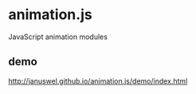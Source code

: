 animation.js
============

JavaScript animation modules

demo
----

http://januswel.github.io/animation.js/demo/index.html
